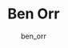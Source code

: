 ---
# this is autogenerated: do not edit
title: Ben Orr
author: ben_orr
layout: author-bio
jobtitle: Grad Student; NSF Fellow
bio: biophysics
type: member
excerpt: "Ben graduated from Tufts in 2018 with a B.S. in Biochemistry and minor in Studio Art. As an undergraduate, he worked in Joshua Kritzer’s lab, designing cyclic p"
header:
  teaser: /assets/images/people/bio-orr.jpg
papers: 
---